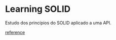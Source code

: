 # Learning SOLID

Estudo dos princípios do SOLID aplicado a uma API.


[reference](https://youtu.be/vAV4Vy4jfkc)